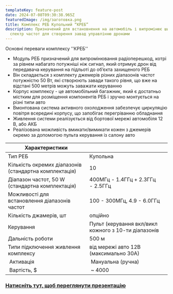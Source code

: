 ```yaml
---
templateKey: feature-post
date: 2024-07-08T09:30:38.965Z
featuredImage: /img/заготовка.png
title: Комплекс РЕБ Купольний “КРЕБ”
description: Призначений для встановнення на автомобіль і випромінює широкий
  спектр частот для створення завад управлінню дронами
---
```

О﻿сновні переваги комплексу ''КРЕБ''

* Модуль РЕБ призначений для випромінювання радіоперешкод, котрі за рівнем набагато потужніші ніж сигнал, який отримує дрон від передавача керування на підльоті до об’єкта захищеного РЕБ
* В﻿ін складається з комплекту джемерів різних діапазонів частот потужністю 50 Вт, які створюють завади такого рівня, що вже на відстані 500 метрів можуть заважати керуванню
* Корпус комплексу - це автомобільний багажник, який є достатньо містким для розміщення компонентів РЕБ і зручно монтується на різні типи авто
* Вмонтована система активного охолодження забезпечує циркуляцію повітря всередині корпусу, що запобігає перегріванню обладнання
* Ж﻿ивлення системи реалізується від бортової мережі автомобіля 12 В, або АКБ
* Р﻿еалізована можливість вмикати/вимикати кожен з джемерів окремо за допомогою пульта керування із салону авто

<!--StartFragment-->

| Х﻿арактеристики                                         |                                                       |     |
| ------------------------------------------------------- | ----------------------------------------------------- | --- |
| Тип РЕБ                                                 | Купольна                                              |     |
| К﻿ількість окремих діапазонів (стандартна комплектація) | 10                                                    |     |
| Д﻿іапазон частот, 50 W (стандартна комплектація)        | 400МГц - 1.4ГГц + 2.3ГГц - 2.5ГГц                     |     |
| Можливості для встановлення діапазонів частот           | 1﻿00 - 300МГц, 4.9 - 6.0ГГц                           |     |
| Кількість джамерів, шт                                  | опційно                                               |     |
| Керування                                               | П﻿ульт (керування вкл/викл кожного з 10-ти діапазонів |     |
| Дальність роботи                                        | 500 м                                                 |     |
| Типи підключення живлення комплексу                     | від мережі авто 12В (максимально 30А)                 |     |
|  Активація                                              |  Мануальна (ручна)                                    |     |
|  Вартість, $                                            |  ~ 4000                                               |     |

<!--EndFragment-->

### <a href="https://drive.google.com/file/d/1SRLE9JHGI9A8GwSABruwhcLvyfSnYLHS/view?usp=sharing " target="_blank"> **Натисніть тут, щоб переглянути презентацію**</a>